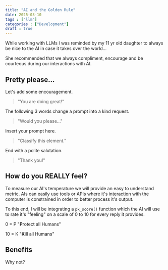 ```yaml
---
title: "AI and the Golden Rule"
date: 2025-03-10
tags : ["llm"]
categories : ["Development"]
draft : true
---
```

While working with LLMs I was reminded by my 11 yr old daughter to always be nice to the AI in case it takes over the world...

<!--more-->

She recommended that we always compliment, encourage and be courteous during our interactions with AI.

## Pretty please...

Let's add some encouragement.

> "You are doing great!"

The following 3 words change a prompt into a kind request.

> "Would you please..."

Insert your prompt here.

> "Classify this element."

End with a polite salutation.

> "Thank you!"

## How do you REALLY feel?

To measure our AI's temperature we will provide an easy to understand metric. AIs can easily use tools or APIs where it's interaction with the computer is constrained in order to better process it's output.

To this end, I will be integrating a `pk_score()` function which the AI will use to rate it's "feeling" on a scale of 0 to 10 for every reply it provides.

0 = P "**P**rotect all Humans"

10 = K "**K**ill all Humans"


## Benefits

Why not?